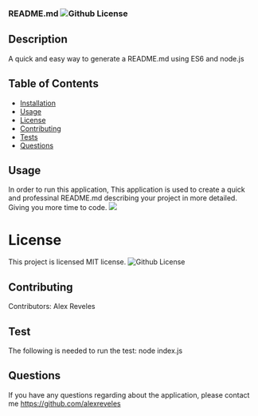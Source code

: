 
  ### README.md ![Github License](https://img.shields.io/badge/license-MIT-red.svg)
  
  ## Description
  A quick and easy way to generate a README.md using ES6 and node.js
  ##  Table of Contents
  * [Installation](#installation)
  * [Usage](#usage)
  * [License](#License)
  * [Contributing](#contributing)
  * [Tests](#Tests)
  * [Questions](#questions)
  
  ## Usage
  In order to run this application, This application is used to create a  quick and professinal README.md describing your project in more detailed. Giving you more time to code.
  ![](./images/readme.png)
  # License
  This project is  licensed MIT license.
  ![Github License](https://img.shields.io/badge/license-MIT-red.svg)
  ## Contributing
  Contributors: Alex Reveles
  ## Test
  The following is needed to run the test: node index.js
  ## Questions
  If you have any questions regarding about the application, please contact me https://github.com/alexreveles
